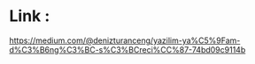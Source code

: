 # Link :
https://medium.com/@denizturanceng/yazilim-ya%C5%9Fam-d%C3%B6ng%C3%BC-s%C3%BCreci%CC%87-74bd09c9114b
